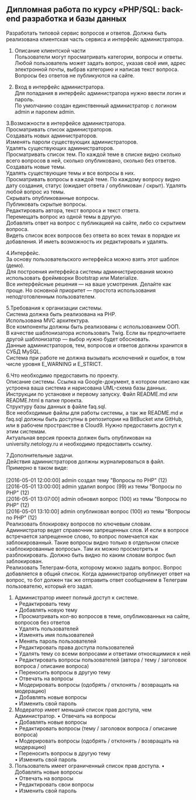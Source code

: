 
## Дипломная работа по курсу «PHP/SQL: back-end разработка и базы данных

Разработать типовой сервис вопросов и ответов. Должна быть реализована клиентская часть сервиса и интерфейс администратора.<br>

1. Описание клиентской части<br>
Пользователи могут просматривать категории, вопросы и ответы.<br>
Любой пользователь может задать вопрос, указав своё имя, адрес электронной почты, выбрав категорию и написав текст вопроса.<br>
Вопросы без ответов не публикуются на сайте.<br>

2. Вход в интерфейс администратора.<br>
Для попадания в интерфейс администратора нужно ввести логин и пароль.<br>
По умолчанию создан единственный администратор с логином admin и паролем admin.<br>

3.Возможности в интерфейсе администратора.<br>
Просматривать список администраторов.<br>
Создавать новых администраторов.<br>
Изменять пароли существующих администраторов.<br>
Удалять существующих администраторов.<br>
Просматривать список тем. По каждой теме в списке видно сколько всего вопросов в ней, сколько опубликовано, сколько без ответов.<br>
Создавать новые темы.<br>
Удалять существующие темы и все вопросы в них.<br>
Просматривать вопросы в каждой теме. По каждому вопросу видно дату создания, статус (ожидает ответа / опубликован / скрыт).
Удалять любой вопрос из темы.<br>
Скрывать опубликованные вопросы.<br>
Публиковать скрытые вопросы.<br>
Редактировать автора, текст вопроса и текст ответа.<br>
Перемещать вопрос из одной темы в другую.<br>
Добавлять ответ на вопрос с публикацией на сайте, либо со скрытием вопроса.<br>
Видеть список всех вопросов без ответа во всех темах в порядке их добавления. И иметь возможность их редактировать и удалять.<br>

4.Интерфейс.<br>
За основу пользовательского интерфейса можно взять этот шаблон (демо).<br>
Для построения интерфейса системы администрирования можно использовать фреймворки Bootstrap или Materialize.<br>
Все интерфейсные решения — на ваше усмотрения. Делайте как проще. Но основной приоритет — простота использования неподготовленным пользователем.<br>

5.Требования к организации системы.<br>
Система должна быть реализована на PHP.<br>
Использована MVC архитектура.<br>
Все компоненты должны быть реализованы с использованием ООП.<br>
В качестве шаблонизатора использовать Twig. Если вы предпочитаете другой шаблонизатор — выбор нужно будет обосновать.<br>
Данные администраторов, тем, вопросов и ответов должны хранится в СУБД MySQL.<br>
Система при работе не должна вызывать исключений и ошибок, в том числе уровня E_WARNING и E_STRICT.<br>

6.Что необходимо предоставить по проекту.<br>
Описание системы. Ссылка на Google-документ, в котором описано как устроена ваша система и нарисована UML-схема базы данных.<br>
Инструкции по установке и первому запуску. Файл README.md или README.html в папке проекта.<br>
Структуру базы данных в файле faq.sql.<br>
Все необходимые файлы для работы системы, а так же README.md и faq.sql должны быть доступны в репозитории на BitBucket или GitHub, или в рабочем пространстве в Cloud9. Нужно предоставить доступ к этим системам.<br>
Актуальная версия проекта должен быть опубликован на university.netology.ru и необходимо предоставить ссылку.<br>

7.Дополнительные задачи.<br>
Действия администраторов должны журналироваться в файл. Примерно в таком виде:<br><br>
[2016-05-01 12:00:00] admin создал тему "Вопросы по PHP" (12)<br>
[2016-05-01 13:00:00] admin удалил вопрос (99) из темы "Вопросы по PHP" (12)<br>
[2016-05-01 13:07:00] admin обновил вопрос (100) из темы "Вопросы по PHP" (12)<br>
[2016-05-01 13:10:00] admin опубликовал вопрос (100) из темы "Вопросы по PHP" (12)<br>
Реализовать блокировку вопросов по ключевым словам. Администратор ведет справочник запрещенных слов. И если в вопросе встречается запрещенное слово, то вопрос помечается как заблокированный. Такие вопросы видно только в отдельном списке «заблокированные вопросы». Там их можно просмотреть и разблокировать. Должно быть видно по каким словам вопрос был заблокирован.<br>
Реализовать Телеграм-бота, которому можно задать вопрос. Вопрос добавляется в общий список. Когда администратор опубликует ответ на вопрос, то бот должен так же отправить ответ сообщением в Телеграм пользователю, который его задал.<br>


1.	Администратор имеет полный доступ к системе.<br>
•	Редактировать тему<br>
•	Добавлять новую тему<br>
•	Просматривать кол-во вопросов в теме, опубликованных на сайте, вопросов без ответов<br>
•	Удалять пользователей<br>
•	Изменять имя пользователей<br>
•	Менять пароль пользователей<br>
•	Редактировать права доступа пользователей<br>
•	Удалять тему со всеми вопросами и ответами относящимися к ней<br>
•	Редактировать вопросы пользователей (автора / тему /  заголовок вопроса / описание вопроса)<br>
•	Переносить вопросы в другую тему<br>
•	Отвечать на вопросы<br>
•	Модерировать вопросы (одобрять / отклонять / возвращать на модерацию)<br>
•	Добавлять новые вопросы<br>
•	Изменить свой пароль<br>
2.	Модератор имеет меньший список прав доступа, чем Администратор.
•	Отвечать на вопросы<br>
•	Добавлять новые вопросы<br>
•	Редактировать вопросы (тему /  заголовок вопроса / описание вопроса)<br>
•	Модерировать вопросы (одобрять / отклонять / возвращать на модерацию)<br>
•	Переносить вопросы в другую тему<br>
•	Изменить свой пароль<br>
3.	Пользователь имеет ограниченный список прав доступа.
•	Добавлять новые вопросы<br>
•	Отвечать на вопросы<br>
•	Редактировать свои вопросы<br>
•	Изменить свой пароль<br>
